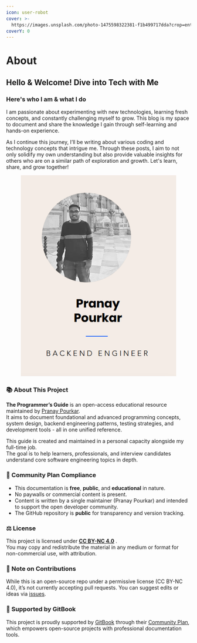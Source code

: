 ```yaml
---
icon: user-robot
cover: >-
  https://images.unsplash.com/photo-1475598322381-f1b499717dda?crop=entropy&cs=srgb&fm=jpg&ixid=M3wxOTcwMjR8MHwxfHNlYXJjaHw4fHx2b2xjYW5vfGVufDB8fHx8MTcyODgxMDg2NHww&ixlib=rb-4.0.3&q=85
coverY: 0
---
```


# About

## Hello & Welcome! Dive into Tech with Me

### Here's who I am & what I do

I am passionate about experimenting with new technologies, learning fresh concepts, and constantly challenging myself to grow. This blog is my space to document and share the knowledge I gain through self-learning and hands-on experience.

As I continue this journey, I’ll be writing about various coding and technology concepts that intrigue me. Through these posts, I aim to not only solidify my own understanding but also provide valuable insights for others who are on a similar path of exploration and growth. Let's learn, share, and grow together!

<div data-full-width="false"><figure><img src=".gitbook/assets/about.png" alt=""><figcaption></figcaption></figure></div>



### 📚 About This Project

**The Programmer’s Guide** is an open-access educational resource maintained by [Pranay Pourkar](https://www.pranaypourkar.co.in/).\
It aims to document foundational and advanced programming concepts, system design, backend engineering patterns, testing strategies, and development tools - all in one unified reference.

This guide is created and maintained in a personal capacity alongside my full-time job.\
The goal is to help learners, professionals, and interview candidates understand core software engineering topics in depth.

### 🌱 Community Plan Compliance

* This documentation is **free**, **public**, and **educational** in nature.
* No paywalls or commercial content is present.
* Content is written by a single maintainer (Pranay Pourkar) and intended to support the open developer community.
* The GitHub repository is **public** for transparency and version tracking.

### ⚖️ License

This project is licensed under [**CC BY-NC 4.0**](https://creativecommons.org/licenses/by-nc/4.0/) .\
You may copy and redistribute the material in any medium or format for non-commercial use, with attribution.

### 🚫 Note on Contributions

While this is an open-source repo under a permissive license (CC BY-NC 4.0), it’s not currently accepting pull requests. You can suggest edits or ideas via [issues](https://github.com/pranaypourkar/the-programmers-guide/issues).

### 🤝 Supported by GitBook

This project is proudly supported by [GitBook](https://www.gitbook.com/) through their [Community Plan](https://gitbook.com/docs/account-management/plans/community), which empowers open-source projects with professional documentation tools.
